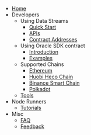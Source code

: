 * [Home](homepage.md)
* Developers
  * Using Data Streams
    * [Quick Start](contents/streams/start.md)
    * [APIs](contents/streams/api.md)
    * [Contract Addresses](contents/streams/addresses.md)
  * Using Oracle SDK contract
    * [Introduction](contents/sdk/introduction.md)
    * [Examples](contents/sdk/examples.md)
  * Supported Chains
    * [Ethereum](contents/blockchains/ethereum.md)
    * [Huobi Heco Chain](contents/blockchains/heco.md)
    * [Binance Smart Chain](contents/blockchains/bsc.md)
    * [Polkadot](contents/blockchains/polkadot.md)
  * [Tools](contents/dev_tools.md)
* Node Runners
  * [Tutorials](contents/deploy.md)
* Misc
  * [FAQ](contents/faq.md)
  * [Feedback](contents/feedback.md)
